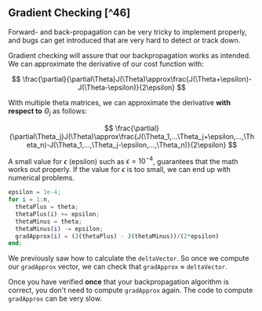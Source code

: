 ## Gradient Checking [^46]

Forward- and back-propagation can be very tricky to implement properly, and bugs can get introduced that are very hard to detect or track down.

Gradient checking will assure that our backpropagation works as intended. We can approximate the derivative of our cost function with:

$$
\frac{\partial}{\partial\Theta}J(\Theta)\approx\frac{J(\Theta+\epsilon)-J(\Theta-\epsilon)}{2\epsilon}
$$

With multiple theta matrices, we can approximate the derivative **with respect to** $\Theta_j$ as follows:

$$
\frac{\partial}{\partial\Theta_j}J(\Theta)\approx\frac{J(\Theta_1,...\Theta_j+\epsilon,...,\Theta_n)-J(\Theta_1,...,\Theta_j-\epsilon,...,\Theta_n)}{2\epsilon}
$$

A small value for $\epsilon$ (epsilon) such as $\epsilon=10^{-4}$, guarantees that the math works out properly. If the value for $\epsilon$ is too small, we can end up with numerical problems. 

```octave
epsilon = 1e-4;
for i = 1:n,
  thetaPlus = theta;
  thetaPlus(i) += epsilon;
  thetaMinus = theta;
  thetaMinus(i) -= epsilon;
  gradApprox(i) = (J(thetaPlus) - J(thetaMinus))/(2*epsilon)
end;
```

We previously saw how to calculate the `deltaVector`. So once we compute our `gradApprox` vector, we can check that `gradApprox` ≈ `deltaVector`. 

Once you have verified **once** that your backpropagation algorithm is correct, you don't need to compute `gradApprox` again. The code to compute `gradApprox` can be very slow.
